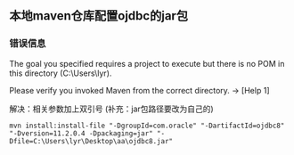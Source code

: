 

## 本地maven仓库配置ojdbc的jar包


### 错误信息

The goal you specified requires a project to execute but there is no POM in this directory (C:\Users\lyr). 

Please verify you invoked Maven from the correct directory. -> [Help 1]


解决：相关参数加上双引号  (补充：jar包路径要改为自己的)
```text
mvn install:install-file "-DgroupId=com.oracle" "-DartifactId=ojdbc8" "-Dversion=11.2.0.4 -Dpackaging=jar" "-Dfile=C:\Users\lyr\Desktop\aa\ojdbc8.jar"
```
